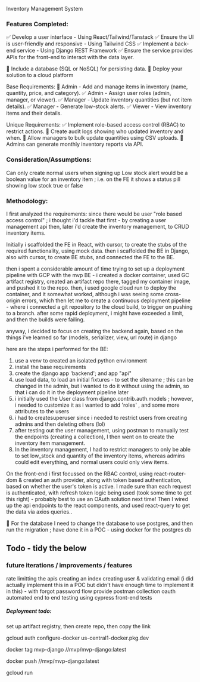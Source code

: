 Inventory Management System

### Features Completed:

✅ Develop a user interface - Using React/Tailwind/Tanstack
✅ Ensure the UI is user-friendly and responsive - Using Tailwind CSS
✅ Implement a back-end service - Using Django REST Framework
✅ Ensure the service provides APIs for the front-end to interact with the data layer.

📝 Include a database (SQL or NoSQL) for persisting data.
📝 Deploy your solution to a cloud platform

Base Requirements:
📝 Admin - Add and manage items in inventory (name, quantity, price, and category).
✅ Admin - Assign user roles (admin, manager, or viewer).
✅ Manager - Update inventory quantities (but not item details).
✅ Manager - Generate low-stock alerts.
✅ Viewer - View inventory items and their details.

Unique Requirements:
✅ Implement role-based access control (RBAC) to restrict actions.
📝 Create audit logs showing who updated inventory and when.
📝 Allow managers to bulk update quantities using CSV uploads.
📝 Admins can generate monthly inventory reports via API.

### Consideration/Assumptions:

Can only create normal users when signing up
Low stock alert would be a boolean value for an inventory item ; i.e. on the FE it shows a status pill showing low stock true or false

### Methodology:

I first analyzed the requirements:
since there would be user "role based access control" ; i thought i'd tackle that first - by creating a user management api
then, later i'd create the inventory management, to CRUD inventory items.

Initially i scaffolded the FE in React, with cursor, to create the stubs of the required functionality, using mock data.
then i scaffolded the BE in Django, also with cursor, to create BE stubs, and connected the FE to the BE.

then i spent a considerable amount of time trying to set up a deployment pipeline with GCP
with the mvp BE - i created a docker container, used GC artifact registry, created an artifact repo there, tagged my container image, and pushed it to the repo.
then, i used google cloud run to deploy the container, and it somewhat worked, although i was seeing some cross-origin errors, which then let me to create a continuous deployment pipeline - where i connected a git repository to the cloud build, to trigger on pushing to a branch. after some rapid deployment, i might have exceeded a limit, and then the builds were failing.

anyway, i decided to focus on creating the backend again, based on the things i've learned so far (models, serializer, view, url route) in django

here are the steps i performed for the BE:

1.  use a venv to created an isolated python environment
2.  install the base requirements
3.  create the django app 'backend'; and app "api"
4.  use load data, to load an initial fixtures - to set the sitename ; this can be changed in the admin, but i wanted to do it without using the admin, so that i can do it in the deployment pipeline later
5.  i initially used the User class from django.contrib.auth.models ; however, i needed to customize it as i wanted to add 'roles' , and some more attributes to the users
6.  i had to createsuperuser since i needed to restrict users from creating admins and then deleting others (lol)
7.  after testing out the user management, using postman to manually test the endpoints (creating a collection), I then went on to create the inventory item management.
8.  In the inventory management, I had to restrict managers to only be able to set low_stock and quantity of the inventory items, whereas admins could edit everything, and normal users could only view items.

On the front-end i first focussed on the RBAC control, using react-router-dom & created an auth provider,
along with token based authentication, based on whether the user's token is active.
I made sure than each request is authenticated, with refresh token logic being used (took some time to get this right) - probably best to use an OAuth solution next time!
Then I wired up the api endpoints to the react components, and used react-query to get the data via axios queries..

📝 For the database
I need to change the database to use postgres, and then run the migration ; have done it in a POC - using docker for the postgres db

## Todo - tidy the below

### future iterations / improvements / features

rate limitting the apis
creating an index
creating user & validating email (i did actually implement this in a POC but didn't have enough time to implement it in this) - with forgot password flow
provide postman collection
oauth
automated end to end testing using cypress
front-end tests

##### Deployment todo:

set up artifact registry, then create repo, then copy the link

gcloud auth configure-docker us-central1-docker.pkg.dev

docker tag mvp-django <region>/<project>/mvp/mvp-django:latest

docker push <region>/<project>/mvp/mvp-django:latest

gcloud run

